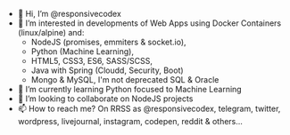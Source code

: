 - 👋 Hi, I’m @responsivecodex
- 👀 I’m interested in developments of Web Apps using Docker Containers (linux/alpine) and:
  - NodeJS (promises, emmiters & socket.io), 
  - Python (Machine Learning), 
  - HTML5, CSS3, ES6, SASS/SCSS, 
  - Java with Spring (Cloudd, Security, Boot) 
  - Mongo & MySQL, I'm not deprecated SQL & Oracle
- 🌱 I’m currently learning Python focused to Machine Learning
- 💞️ I’m looking to collaborate on NodeJS projects
- 📫 How to reach me?  On RRSS as @responsivecodex, telegram, twitter, wordpress, livejournal, instagram, codepen, reddit & others...

<!---
responsivecodex/responsivecodex is a ✨ special ✨ repository because its `README.md` (this file) appears on your GitHub profile.
You can click the Preview link to take a look at your changes.
--->

